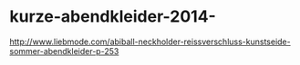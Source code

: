 kurze-abendkleider-2014-
========================

http://www.liebmode.com/abiball-neckholder-reissverschluss-kunstseide-sommer-abendkleider-p-253
